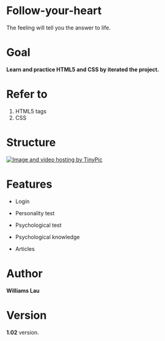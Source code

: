 # Follow-your-heart

The feeling will tell you the answer to life.

# Goal

**Learn and practice HTML5 and CSS by iterated the project.**

# Refer to

1. HTML5 tags
2. CSS

# Structure

<a href="http://tinypic.com?ref=nmjbc3" target="_blank"><img src="http://i65.tinypic.com/nmjbc3.jpg" border="0" alt="Image and video hosting by TinyPic"></a>

# Features

* Login

* Personality test

* Psychological test

* Psychological knowledge

* Articles

# Author
 
**Williams Lau**
 
# Version

**1.02** version.
